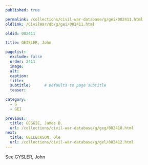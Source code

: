```yaml
---
published: true

permalink: /collections/civil-war-database/g/gei/002411.html
oldlink: /CivilWar/db/g/gei/002411.html

oldid: 002411

title: GEISLER, John

pagelist:
  exclude: false
  order: 2411
  image: 
  alt:
  caption:
  title:
  subtitle:      # Defaults to page subtitle
  teaser:

category: 
  - G 
  - GEI

previous:
  title: GEGGIE, James B.
  url: /collections/civil-war-database/g/geg/002410.html  
next:
  title: GELLECKSON, Ole
  url: /collections/civil-war-database/g/gel/002412.html   
---
```

See GYSLER, John
